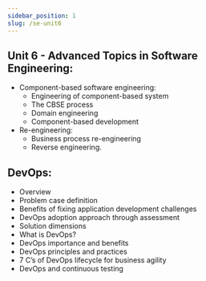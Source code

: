 ```yaml
---
sidebar_position: 1
slug: /se-unit6
---
```


## Unit 6 - Advanced Topics in Software Engineering:

- Component-based software engineering:
  - Engineering of component-based system
  - The CBSE process
  - Domain engineering
  - Component-based development
- Re-engineering:
  - Business process re-engineering
  - Reverse engineering.

## DevOps:

- Overview
- Problem case definition
- Benefits of fixing application development challenges
- DevOps adoption approach through assessment
- Solution dimensions
- What is DevOps?
- DevOps importance and benefits
- DevOps principles and practices
- 7 C’s of DevOps lifecycle for business agility
- DevOps and continuous testing
